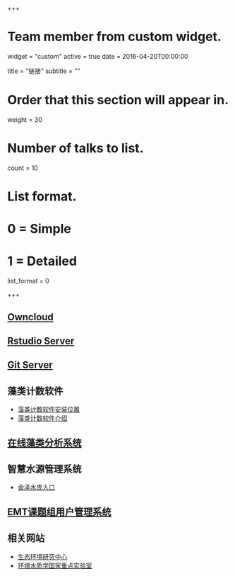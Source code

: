 +++
# Team member from custom widget.
widget = "custom"
active = true
date = 2016-04-20T00:00:00

title = "链接"
subtitle = ""

# Order that this section will appear in.
weight = 30

# Number of talks to list.
count = 10

# List format.
#   0 = Simple
#   1 = Detailed
list_format = 0

+++

## <i class="fas fa-cloud"></i> [Owncloud](http://suming.me/owncloud)

## <i class="fab fa-r-project"></i> [Rstudio Server](http://suming.me/rstudio)

##  <i class="fab fa-git-square"></i> [Git Server](http://suming.me/git)

## 藻类计数软件

- [藻类计数软件安装位置](http://suming.me/cc/publish.htm)
- [藻类计数软件介绍](http://suming.me/water)

## [在线藻类分析系统](http://suming.me/cctda)


## 智慧水源管理系统

- [金泽水库入口](http://suming.me/jinze)


## [EMT课题组用户管理系统](http://suming.me/emt/publish.htm)


## 相关网站

- [生态环境研究中心](http://www.rcees.ac.cn)
- [环境水质学国家重点实验室](http://www.skleac.ac.cn)
